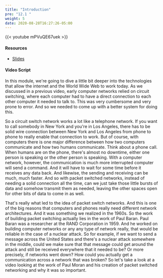```yaml
---
title: "Introduction"
pre: "12.1 "
weight: 5
date: 2020-08-28T16:27:26-05:00
---
```


{{< youtube mPVuQE67uek >}}


#### Resources
* [Slides](../slides/11-How_the_Internet_Works.pdf)

#### Video Script

In this module, we're going to dive a little bit deeper into the technologies that allow the internet and the World Wide Web to work today. As we discussed in a previous video, early computer networks relied on circuit switching, where each computer had to have a direct connection to each other computer it needed to talk to. This was very cumbersome and very prone to error. And so we needed to come up with a better system for doing this. 

So a circuit switch network works a lot like a telephone network. If you want to call somebody in New York and you're in Los Angeles, there has to be solid wire connection between New York and Los Angeles from phone to phone to really enable that connection to work. But of course, with computers there is one major difference between how two computers communicate and how two humans communicate. Think about a phone call. When humans are on the phone, there's almost no downtime, either one person is speaking or the other person is speaking. With a computer network, however, the communication is much more interrupted computer will send a command. And it will have to wait for some time before it receives any data back. And likewise, the sending and receiving can be much, much faster. And so with packet switched networks, instead of needing a solid connection all the time, can we just take those little bursts of data and somehow transmit them as needed, leaving the other spaces open for other bits of data to come in as well. 

That's really what led to the idea of packet switch networks. And this is one of the big reasons that computers and phones really need different network architectures. And it was something we realized in the 1960s. So the work of building packet switching actually lies in the work of Paul Baran. Paul Baran was a researcher at the RAND Corporation in 1959. And he worked on building computer networks or any any type of network really, that would be reliable in the case of a nuclear attack. So for example, if we want to send a message across the United States and there's a nuclear attack somewhere in the middle, could we make sure that that message could get around the attack and still be received everywhere that it needed to be? Or more precisely, if networks went down? How could you actually get a communication across a network that was broken? So let's take a look at a video looking at the work of Paul Moran and his creation of packet switched networking and why it was so important.